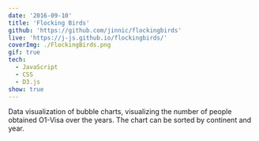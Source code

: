 ```yaml
---
date: '2016-09-10'
title: 'Flocking Birds'
github: 'https://github.com/jinnic/flockingbirds'
live: 'https://j-js.github.io/flockingbirds/'
coverImg: ./FlockingBirds.png
gif: true
tech:
  - JavaScript
  - CSS
  - D3.js
show: true
---
```


Data visualization of bubble charts, visualizing the number of people obtained O1-Visa over the years. The chart can be sorted by continent and year.